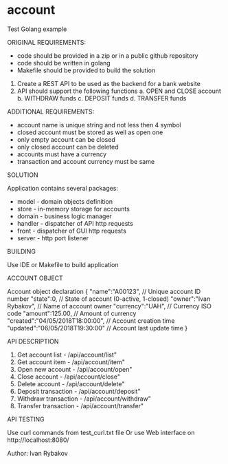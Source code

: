 # account
Test Golang example

ORIGINAL REQUIREMENTS:

* code should be provided in a zip or in a public github repository
* code should be written in golang
* Makefile should be provided to build the solution

1. Create a REST API to be used as the backend for a bank website
2. API should support the following functions
    a. OPEN and CLOSE account
    b. WITHDRAW funds
    c. DEPOSIT funds
    d. TRANSFER funds


ADDITIONAL REQUIREMENTS:

* account name is unique string and not less then 4 symbol
* closed account must be stored as well as open one
* only empty account can be closed
* only closed account can be deleted
* accounts must have a currency
* transaction and account currency must be same


SOLUTION

Application contains several packages:
* model   - domain objects definition
* store   - in-memory storage for accounts
* domain  - business logic manager
* handler - dispatcher of API http requests
* front   - dispatcher of GUI http requests
* server  - http port listener


BUILDING

Use IDE or Makefile to build application


ACCOUNT OBJECT

Account object declaration
{
	"name":"A00123",		// Unique account ID number
	"state":0,				// State of account (0-active, 1-closed)
	"owner":"Ivan Rybakov",	// Name of account owner
	"currency":"UAH",		// Currency ISO code
	"amount":125.00,		// Amount of currency
	"created":"04/05/2018T18:00:00",	// Account creation time
	"updated":"06/05/2018T19:30:00"	// Account last update time
}


API DESCRIPTION

1. Get account list		- /api/account/list"
2. Get account item 	- /api/account/item"
3. Open new account		- /api/account/open"
2. Close account	 	- /api/account/close"
4. Delete account		- /api/account/delete"
5. Deposit transaction 	- /api/account/deposit"
6. Withdraw transaction	- /api/account/withdraw"
7. Transfer transaction	- /api/account/transfer"


API TESTING

Use curl commands from test_curl.txt file
Or use Web interface on http://localhost:8080/


Author: Ivan Rybakov

